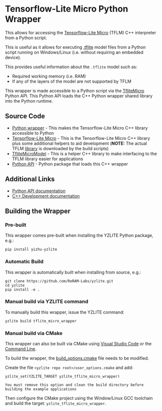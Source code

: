 # Tensorflow-Lite Micro Python Wrapper

This allows for accessing the [Tensorflow-Lite Micro](https://github.com/tensorflow/tflite-micro) (TFLM) C++ interpreter from a Python script.

This is useful as it allows for executing [.tflite](https://www.tensorflow.org/lite/convert) model files from a Python script running on Windows/Linux (i.e. without requiring an embedded device).

This provides useful information about the `.tflite` model such as:

- Required working memory (i.e. RAM)
- If any of the layers of the model are not supported by TFLM

This wrapper is made accessible to a Python script via the [TfliteMicro](yzlite.core.tflite_micro.TfliteMicro) Python API.
This Python API loads the C++ Python wrapper shared library into the Python runtime.

## Source Code

- [Python wrapper](../../cpp/tflite_micro_wrapper) - This makes the Tensorflow-Lite Micro C++ library accessible to Python
- [Tensorflow-Lite Micro](../../cpp/shared/tflite_micro) - This is the Tensorflow-Lite Micro C++ library plus some additional helpers to aid development (__NOTE:__ The actual TFLM [library](https://github.com/tensorflow/tflite-micro) is downloaded by the build scripts)
- [TfliteMicroModel](../../cpp/shared/tflite_micro_model) - This is a helper C++ library to make interfacing to the TFLM library easier for applications
- [Python API](../../yzlite/core/tflite_micro) - Python package that loads this C++ wrapper

## Additional Links

- [Python API documentation](yzlite.core.tflite_micro.TfliteMicro)
- [C++ Development documentation](../../../../docs/cpp_development/index.md)

## Building the Wrapper

### Pre-built

This wrapper comes pre-built when installing the YZLITE Python package, e.g.:

```shell
pip install yizhu-yzlite
```

### Automatic Build

This wrapper is automatically built when installing from source, e.g.:

```shell
git clone https://github.com/ReRAM-Labs/yzlite.git
cd yzlite
pip install -e .
```

### Manual build via YZLITE command

To manually build this wrapper, issue the YZLITE command:

```shell
yzlite build tflite_micro_wrapper
```

### Manual build via CMake

This wrapper can also be built via CMake using [Visual Studio Code](../../../../docs/cpp_development/vscode.md) or the [Command Line](../../../../docs/cpp_development/command_line.md).

To build the wrapper, the [build_options.cmake](../../../../docs/cpp_development/build_options.md) file needs to be modified.

Create the file `<yzlite repo root>/user_options.cmake` and add:

```
yzlite_set(YZLITE_TARGET yzlite_tflite_micro_wrapper)
```

```{note}
You must remove this option and clean the build directory before building the example applications
```

Then configure the CMake project using the Window/Linux GCC toolchain and build the target: `yzlite_tflite_micro_wrapper`.
